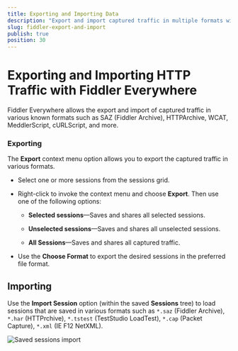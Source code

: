 ```yaml
---
title: Exporting and Importing Data
description: "Export and import captured traffic in multiple formats with the Fiddler Everywhere web-debugging proxy application."
slug: fiddler-export-and-import
publish: true
position: 30
---
```


# Exporting and Importing HTTP Traffic with Fiddler Everywhere

Fiddler Everywhere allows the export and import of captured traffic in various known formats such as SAZ (Fiddler Archive), HTTPArchive, WCAT, MeddlerScript, cURLScript, and more.

### Exporting

The **Export** context menu option allows you to export the captured traffic in various formats.

- Select one or more sessions from the sessions grid.

- Right-click to invoke the context menu and choose **Export**. Then use one of the following options:

    - **Selected sessions**&mdash;Saves and shares all selected sessions.

    - **Unselected sessions**&mdash;Saves and shares all unselected sessions.

    - **All Sessions**&mdash;Saves and shares all captured traffic.

- Use the **Choose Format** to export the desired sessions in the preferred file format.



## Importing

Use the **Import Session** option (within the saved **Sessions** tree) to load sessions that are saved in various formats such as `*.saz` (Fiddler Archive), `*.har` (HTTPrchive), `*.tstest` (TestStudio LoadTest), `*.cap` (Packet Capture), `*.xml` (IE F12 NetXML).

![Saved sessions import](../images/sessions/saved-sessions-import.png)